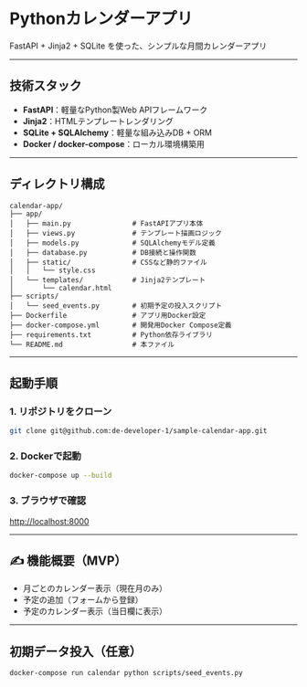 # Pythonカレンダーアプリ

FastAPI + Jinja2 + SQLite を使った、シンプルな月間カレンダーアプリ

---

## 技術スタック

- **FastAPI**：軽量なPython製Web APIフレームワーク
- **Jinja2**：HTMLテンプレートレンダリング
- **SQLite + SQLAlchemy**：軽量な組み込みDB + ORM
- **Docker / docker-compose**：ローカル環境構築用

---

## ディレクトリ構成

```
calendar-app/
├── app/
│   ├── main.py               # FastAPIアプリ本体
│   ├── views.py              # テンプレート描画ロジック
│   ├── models.py             # SQLAlchemyモデル定義
│   ├── database.py           # DB接続と操作関数
│   ├── static/               # CSSなど静的ファイル
│   │   └── style.css
│   └── templates/            # Jinja2テンプレート
│       └── calendar.html
├── scripts/
│   └── seed_events.py        # 初期予定の投入スクリプト
├── Dockerfile                # アプリ用Docker設定
├── docker-compose.yml        # 開発用Docker Compose定義
├── requirements.txt          # Python依存ライブラリ
└── README.md                 # 本ファイル
```

---

## 起動手順

### 1. リポジトリをクローン

```bash
git clone git@github.com:de-developer-1/sample-calendar-app.git
```

### 2. Dockerで起動

```bash
docker-compose up --build
```

### 3. ブラウザで確認

[http://localhost:8000](http://localhost:8000)

---

## ✍️ 機能概要（MVP）

- 月ごとのカレンダー表示（現在月のみ）
- 予定の追加（フォームから登録）
- 予定のカレンダー表示（当日欄に表示）

---

## 初期データ投入（任意）

```bash
docker-compose run calendar python scripts/seed_events.py
```
